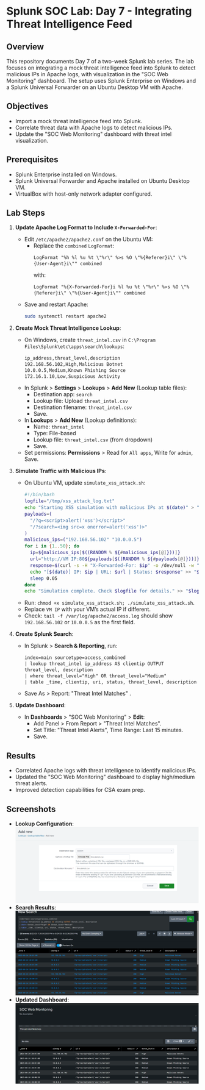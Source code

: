 # Splunk SOC Lab: Day 7 - Integrating Threat Intelligence Feed

## Overview
This repository documents Day 7 of a two-week Splunk lab series. The lab focuses on integrating a mock threat intelligence feed into Splunk to detect malicious IPs in Apache logs, with visualization in the "SOC Web Monitoring" dashboard. The setup uses Splunk Enterprise on Windows and a Splunk Universal Forwarder on an Ubuntu Desktop VM with Apache.

## Objectives
- Import a mock threat intelligence feed into Splunk.
- Correlate threat data with Apache logs to detect malicious IPs.
- Update the "SOC Web Monitoring" dashboard with threat intel visualization.

## Prerequisites
- Splunk Enterprise installed on Windows.
- Splunk Universal Forwarder and Apache installed on Ubuntu Desktop VM.
- VirtualBox with host-only network adapter configured.

## Lab Steps
1. **Update Apache Log Format to Include `X-Forwarded-For`**:
   - Edit `/etc/apache2/apache2.conf` on the Ubuntu VM:
     - Replace the `combined` `LogFormat`:
       ```
       LogFormat "%h %l %u %t \"%r\" %>s %O \"%{Referer}i\" \"%{User-Agent}i\"" combined
       ```
       with:
       ```
       LogFormat "%{X-Forwarded-For}i %l %u %t \"%r\" %>s %O \"%{Referer}i\" \"%{User-Agent}i\"" combined
       ```
   - Save and restart Apache:
     ```bash
     sudo systemctl restart apache2
     ```

2. **Create Mock Threat Intelligence Lookup**:
   - On Windows, create `threat_intel.csv` in `C:\Program Files\Splunk\etc\apps\search\lookups`:
     ```
     ip_address,threat_level,description
     192.168.56.102,High,Malicious Botnet
     10.0.0.5,Medium,Known Phishing Source
     172.16.1.10,Low,Suspicious Activity
     ```
   - In Splunk > **Settings** > **Lookups** > **Add New** (Lookup table files):
     - Destination app: `search`
     - Lookup file: Upload `threat_intel.csv`
     - Destination filename: `threat_intel.csv`
     - Save.
   - In **Lookups** > **Add New** (Lookup definitions):
     - Name: `threat_intel`
     - Type: File-based
     - Lookup file: `threat_intel.csv` (from dropdown)
     - Save.
   - Set permissions: **Permissions** > Read for `All apps`, Write for `admin`, Save.

3. **Simulate Traffic with Malicious IPs**:
   - On Ubuntu VM, update `simulate_xss_attack.sh`:
     ```bash
     #!/bin/bash
     logfile="/tmp/xss_attack_log.txt"
     echo "Starting XSS simulation with malicious IPs at $(date)" > "$logfile"
     payloads=(
       "/?q=<script>alert('xss')</script>"
       "/?search=<img src=x onerror=alert('xss')>"
     )
     malicious_ips=("192.168.56.102" "10.0.0.5")
     for i in {1..50}; do
       ip=${malicious_ips[$((RANDOM % ${#malicious_ips[@]}))]}
       url="http://VM IP:80${payloads[$((RANDOM % ${#payloads[@]}))]}"
       response=$(curl -s -H "X-Forwarded-For: $ip" -o /dev/null -w "%{http_code}" "$url")
       echo "[$(date)] IP: $ip | URL: $url | Status: $response" >> "$logfile"
       sleep 0.05
     done
     echo "Simulation complete. Check $logfile for details." >> "$logfile"
     ```
   - Run: `chmod +x simulate_xss_attack.sh; ./simulate_xss_attack.sh`.
   - Replace `VM IP` with your VM’s actual IP if different.
   - Check: `tail -f /var/log/apache2/access.log` should show `192.168.56.102` or `10.0.0.5` as the first field.

4. **Create Splunk Search**:
   - In Splunk > **Search & Reporting**, run:
     ```spl
     index=main sourcetype=access_combined
     | lookup threat_intel ip_address AS clientip OUTPUT threat_level, description
     | where threat_level="High" OR threat_level="Medium"
     | table _time, clientip, uri, status, threat_level, description
     ```
   - Save As > Report: "Threat Intel Matches" .

5. **Update Dashboard**:
   - In **Dashboards** > "SOC Web Monitoring" > **Edit**:
     - Add Panel > From Report > "Threat Intel Matches".
     - Set Title: "Threat Intel Alerts", Time Range: Last 15 minutes.
     - Save.

## Results
- Correlated Apache logs with threat intelligence to identify malicious IPs.
- Updated the "SOC Web Monitoring" dashboard to display high/medium threat alerts.
- Improved detection capabilities for CSA exam prep.

## Screenshots
- **Lookup Configuration**:
  ![Lookup Config](lok.png)
- **Search Results**:
  ![Search Results](search.png)
- **Updated Dashboard**:
  ![Dashboard](dashboard.png)
